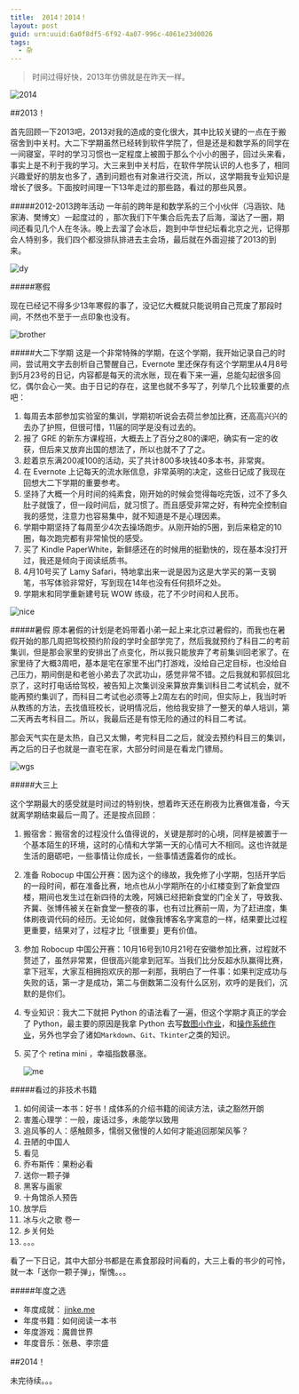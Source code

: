 ```yaml
---
title:  2014！2014！
layout: post
guid: urn:uuid:6a0f8df5-6f92-4a07-996c-4061e23d0026
tags:
  - 杂
---
```


>时间过得好快，2013年仿佛就是在昨天一样。

![2014](http://pic.yupoo.com/yichenluan/DqCzuK7r/IucKr.png)


##2013！

首先回顾一下2013吧，2013对我的造成的变化很大，其中比较关键的一点在于搬宿舍到中关村。大二下学期虽然已经转到软件学院了，但是还是和数学系的同学在一间寝室，平时的学习习惯也一定程度上被囿于那么个小小的圈子，回过头来看，事实上是不利于我的学习。大三来到中关村后，在软件学院认识的人也多了，相同兴趣爱好的朋友也多了，遇到问题也有对象进行交流，所以，这学期我专业知识是增长了很多。下面按时间理一下13年走过的那些路，看过的那些风景。

#####2012-2013跨年活动
 一年前的跨年是和数学系的三个小伙伴（冯涵钦、陆家涛、樊博文）一起度过的 ，那次我们下午集合后先去了后海，溜达了一圈，期间还看见几个人在冬泳。晚上去溜了会冰后，跑到中华世纪坛看北京之光，记得那会人特别多，我们四个都没排队排进去主会场，最后就在外面迎接了2013的到来。
 
 ![dy](http://pic.yupoo.com/yichenluan/DqHifQbk/medish.jpg)
  
#####寒假

现在已经记不得多少13年寒假的事了，没记忆大概就只能说明自己荒废了那段时间，不然也不至于一点印象也没有。

![brother](http://pic.yupoo.com/yichenluan/DqHgciwM/medish.jpg)
	
#####大二下学期
这是一个非常特殊的学期，在这个学期，我开始记录自己的时间，尝试用文字去剖析自己警醒自己，Evernote 里还保存有这个学期里从4月8号到5月23号的日记，内容都是每天的流水账，现在看下来一遍，总能勾起很多回忆，偶尔会心一笑。由于日记的存在，这里也就不多写了，列举几个比较重要的点吧：

 1. 每周去本部参加实验室的集训，学期初听说会去荷兰参加比赛，还高高兴兴的去办了护照，但很可惜，11届的同学是没有过去的。
 2. 报了 GRE 的新东方课程班，大概去上了百分之80的课吧，确实有一定的收获，但后来又放弃出国的想法了，所以也就不了了之。
 3. 趁着京东满200减100的活动，买了共计800多块钱40多本书，非常爽。
 4. 在 Evernote 上记每天的流水账信息，非常英明的决定，这些日记成了我现在回想大二下学期的重要参考。
 5. 坚持了大概一个月时间的纯素食，刚开始的时候会觉得每吃完饭，过不了多久肚子就饿了，但一段时间后，就习惯了。而且感受非常之好，有种完全控制自我的感觉，注意力也容易集中，就不知道是不是心理因素。
 6. 学期中期坚持了每周至少4次去操场跑步。从刚开始的5圈，到后来稳定的10圈，每次跑完都有非常愉悦的感受。
 7. 买了 Kindle PaperWhite，新鲜感还在的时候用的挺勤快的，现在基本没打开过，我还是倾向于阅读纸质书。
 8. 4月10号买了 Lamy Safari，特地拿出来一说是因为这是大学买的第一支钢笔，书写体验非常好，写到现在14年也没有任何损坏之处。
 9. 学期末和同学重新建号玩 WOW 练级，花了不少时间和人民币。
 
 ![nice](http://pic.yupoo.com/yichenluan/DqHfPyMM/medish.jpg)

#####暑假
原本暑假的计划是老妈带着小弟一起上来北京过暑假的，而我也在暑假开始的那几周把驾校预约阶段的学时全部学完了，然后我就预约了科目二的考前集训，但是那会家里的安排出了点变化，所以我只能放弃了考前集训回老家了。在家里待了大概3周吧，基本是宅在家里不出门打游戏，没给自己定目标，也没给自己压力，期间倒是和老爸小弟去了次武功山，感觉非常不错。之后我就和郭叔回北京了，这时打电话给驾校，被告知上次集训没来算放弃集训科目二考试机会，就不能再预约集训了，而科目二考试也必须等上2周左右的时间，但实际上，我当时听从教练的方法，去找值班校长，说明情况后，他给我安排了一整天的单人培训，第二天再去考科目二。所以，我最后还是有惊无险的通过的科目二考试。

那会天气实在是太热，自己又太懒，考完科目二之后，就没去预约科目三的集训，再之后的日子也就是一直宅在家，大部分时间是在看龙门镖局。

![wgs](http://pic.yupoo.com/yichenluan/DqHhpGI1/R83wi.jpg)

#####大三上

这个学期最大的感受就是时间过的特别快，想着昨天还在刷夜为比赛做准备，今天就离学期结束最后一周了。还是按点回顾：

1. 搬宿舍：搬宿舍的过程没什么值得说的，关键是那时的心境，同样是被置于一个基本陌生的环境，这时的心情和大学第一天的心情可大不相同。这也许就是生活的磨砺吧，一些事情让你成长，一些事情透露着你的成长。
2. 准备 Robocup 中国公开赛：因为这个的缘故，我免修了小学期，包括开学后的一段时间，都在准备比赛，地点也从小学期所在的小红楼变到了新食堂四楼，期间也发生过在新四待的太晚，阿姨已经把新食堂的门全关了，导致我、齐冀、张博伟被关在新食堂一整夜的事，也有过比赛前一周，为了赶进度，集体刷夜调代码的经历。无论如何，就像我博客名字寓意的一样，结果要比过程更重要，结果对了，过程才比「很重要」更有价值。
3. 参加 Robocup 中国公开赛：10月16号到10月21号在安徽参加比赛，过程就不赘述了，虽然非常累，但很高兴能拿到冠军。当我们比分反超水队赢得比赛，拿下冠军，大家互相拥抱欢庆的那一刹那，我明白了一件事：如果判定成功与失败的话，第一才是成功，第二与倒数第二没有什么区别，欢呼的是我们，沉默的是你们。
	
4. 专业知识：我大二下就把 Python 的语法看了一遍，但这个学期才真正的学会了 Python，最主要的原因是我拿 Python 去写[数图小作业](https://github.com/yichenluan/ImageProcess)，和[操作系统作业](https://github.com/yichenluan/OSLab)，另外也学会了诸如`Markdown`、`Git`、`Tkinter`之类的知识。
5. 买了个 retina mini ，幸福指数暴涨。

	![me](http://pic.yupoo.com/yichenluan/DqCxYZWt/fYnYv.jpg)


#####看过的非技术书籍

1. 如何阅读一本书：好书！成体系的介绍书籍的阅读方法，读之豁然开朗
2. 害羞心理学：一般，废话过多，未能学以致用
3. 追风筝的人：感触颇多，懦弱又傲慢的人如何才能追回那架风筝？
4. 丑陋的中国人
5. 看见
6. 乔布斯传：果粉必看
7. 送你一颗子弹
8. 黑客与画家
8. 十角馆杀人预告
10. 放学后
11. 冰与火之歌 卷一
12. 乡关何处
13. 。。。

看了一下日记，其中大部分书都是在素食那段时间看的，大三上看的书少的可怜，就一本「送你一颗子弹」，惭愧。。。

#####年度之选

- 年度成就： [jinke.me](http://jinke.me)
- 年度书籍：如何阅读一本书
- 年度游戏：魔兽世界
- 年度音乐：张悬、李宗盛


##2014！

未完待续。。。


